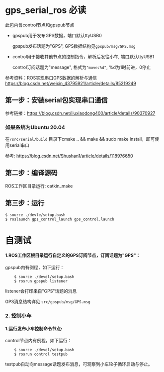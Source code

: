 # gps_serial_ros 必读

此包内含control节点和gpspub节点

- gpspub用于发布GPS数据，端口默认ttyUSB0

    gpspub发布话题为"GPS", GPS数据结构见`gpspub/msg/GPS.msg`

- control用于接收其他节点的控制指令，解析后发往小车, 端口默认ttyUSB1

    control订阅话题为"message", 格式为`"move:%d"`, %d为1时前进，0停止

参考资料：ROS实现串口GPS数据的解析与通信 https://blog.csdn.net/weixin_43795921/article/details/85219249
## 第一步：安装serial包实现串口通信
参考链接：https://blog.csdn.net/liuxiaodong400/article/details/90370927

### 如果系统为Ubuntu 20.04
在`/src/serial/build` 目录下cmake .. && make && sudo make install，即可使用serial串口

参考: https://blog.csdn.net/Shushan1/article/details/118976650

## 第二步：编译源码

ROS工作区目录运行: catkin_make

## 第三步：运行


    $ source ./devle/setup.bash 
    $ roslaunch gps_control_launch gps_control.launch




# 自测试

#### 1.ROS工作区根目录运行自定义的**GPS订阅节点**，订阅话题为"GPS"：

gpspub内有例程，如下运行：

        $ source ./devel/setup.bash
        $ rosrun gpspub listener
        
listener会打印来自"GPS"话题的消息


GPS消息结构详见 `src/gpspub/msg/GPS.msg`
    
### 2. 控制小车

#### 1.运行发布小车控制命令节点:

control节点内有例程，如下运行：
    
        $ source ./devel/setup.bash
        $ rosrun control testpub
        
testpub自动向message话题发布消息，可观察到小车轮子循环启动与停止。

